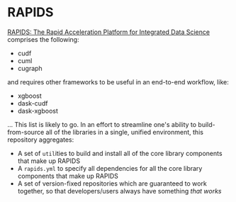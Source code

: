 # RAPIDS

[RAPIDS: The Rapid Acceleration Platform for Integrated Data Science](https://rapids.ai) comprises the following:

* cudf
* cuml
* cugraph

and requires other frameworks to be useful in an end-to-end workflow, like:

* xgboost
* dask-cudf
* dask-xgboost

... This list is likely to go. In an effort to streamline one's ability to build-from-source all of the libraries in a single, unified environment, this repository aggregates:

* A set of `util`ities to build and install all of the core library components that make up RAPIDS
* A `rapids.yml` to specify all dependencies for all the core library components that make up RAPIDS
* A set of version-fixed repositories which are guaranteed to work together, so that developers/users always have something _that works_